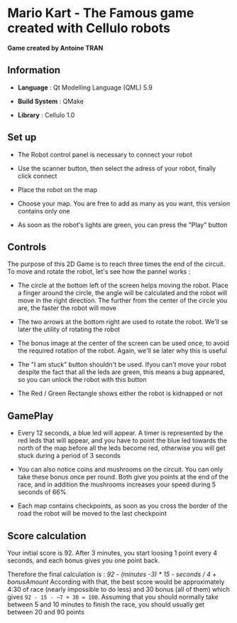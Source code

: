 # Mario Kart - The Famous game created with Cellulo robots

**Game created by Antoine TRAN**

## Information



- **Language** : Qt Modelling Language (QML) 5.9

- **Build System** : QMake

- **Library** : Cellulo 1.0

## Set up

- The Robot control panel is necessary to connect your robot

- Use the scanner button, then select the adress of your robot, finally click connect

- Place the robot on the map

- Choose your map. You are free to add as many as you want, this version contains only one

- As soon as the robot's lights are green, you can press the "Play" button

## Controls

The purpose of this 2D Game is to reach three times the end of the circuit. To move and rotate the robot, let's see how the pannel works :

- The circle at the bottom left of the screen helps moving the robot. Place a finger around the circle, the angle will be calculated and the robot will move in the right direction. The further from the center of the circle you are, the faster the robot will move

- The two arrows at the bottom right are used to rotate the robot. We'll se later the utility of rotating the robot

- The bonus image at the center of the screen can be used once, to avoid the required rotation of the robot. Again, we'll se later why this is useful

- The "I am stuck" button shouldn't be used. Ifyou can't move your robot despite the fact that all the leds are green, this means a bug appeared, so you can unlock the robot with this button

- The Red / Green Rectangle shows either the robot is kidnapped or not

## GamePlay

- Every 12 seconds, a blue led will appear. A timer is represented by the red leds that will appear, and you have to point the blue led towards the north of the map before all the leds become red, otherwise you will get stuck during a period of 3 seconds

- You can also notice coins and mushrooms on the circuit. You can only take these bonus once per round.
Both give you points at the end of the race, and in addition the mushrooms increases your speed during 5 seconds of 66%

- Each map contains checkpoints, as soon as you cross the border of the road the robot will be moved to the last checkpoint

## Score calculation

Your initial score is 92. After 3 minutes, you start loosing 1 point every 4 seconds, and each bonus gives you one point back.

Therefore the final calculation is : *92 - (minutes -3) * 15 - seconds / 4 + bonusAmount*
According with that, the best score would be approximately 4:30 of race (nearly impossible to do less) and 30 bonus (all of them) which gives `92 - 15 - ~7 + 30 = 100`. Assuming that you should normally take between 5 and 10 minutes to finish the race, you should usually get between 20 and 90 points

